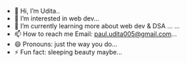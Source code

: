 - 👋 Hi, I’m Udita..
- 👀 I’m interested in web dev...
- 🌱 I’m currently learning more about web dev & DSA ...
 ...
- 📫 How to reach me Email: paul.udita005@gmail.com...
- 😄 Pronouns: just the way you do...
- ⚡ Fun fact: sleeping beauty maybe...

<!---
Udita-05/Udita-05 is a ✨ special ✨ repository because its `README.md` (this file) appears on your GitHub profile.
You can click the Preview link to take a look at your changes.
--->
